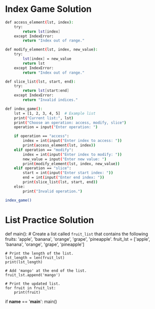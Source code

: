 # Index Game Solution

```bash
def access_element(lst, index):
    try:
        return lst[index]
    except IndexError:
        return "Index out of range."

def modify_element(lst, index, new_value):
    try:
        lst[index] = new_value
        return lst
    except IndexError:
        return "Index out of range."

def slice_list(lst, start, end):
    try:
        return lst[start:end]
    except IndexError:
        return "Invalid indices."

def index_game():
    lst = [1, 2, 3, 4, 5]  # Example list
    print("Current list:", lst)
    print("Choose an operation: access, modify, slice")
    operation = input("Enter operation: ")

    if operation == "access":
        index = int(input("Enter index to access: "))
        print(access_element(lst, index))
    elif operation == "modify":
        index = int(input("Enter index to modify: "))
        new_value = input("Enter new value: ")
        print(modify_element(lst, index, new_value))
    elif operation == "slice":
        start = int(input("Enter start index: "))
        end = int(input("Enter end index: "))
        print(slice_list(lst, start, end))
    else:
        print("Invalid operation.")

index_game()

```

# List Practice Solution

def main(): # Create a list called `fruit_list` that contains the following fruits: 'apple', 'banana', 'orange', 'grape', 'pineapple'.
fruit_lst = ['apple', 'banana', 'orange', 'grape', 'pineapple']

    # Print the length of the list.
    lst_length = len(fruit_lst)
    print(lst_length)

    # Add 'mango' at the end of the list.
    fruit_lst.append('mango')

    # Print the updated list.
    for fruit in fruit_lst:
        print(fruit)

if **name** == '**main**':
main()
